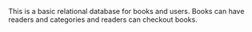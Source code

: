 This is a basic relational database for books and users. Books can have readers
and categories and readers can checkout books.  
